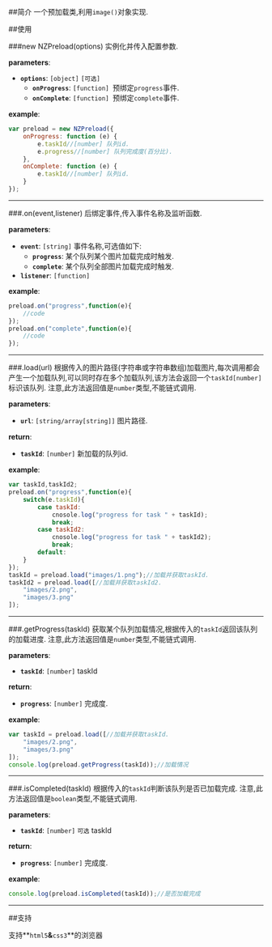 ##简介
一个预加载类,利用`image()`对象实现.

##使用

###new NZPreload(options)
实例化并传入配置参数.

**parameters**:
- **`options`**: `[object]` `[可选]`
  - **`onProgress`**: `[function] `预绑定`progress`事件.
  - **`onComplete`**: `[function] `预绑定`complete`事件.

**example**:
```javascript
var preload = new NZPreload({
    onProgress: function (e) {
        e.taskId//[number] 队列id.
        e.progress//[number] 队列完成度(百分比).
    },
    onComplete: function (e) {
        e.taskId//[number] 队列id.
    }
});
```
---
###.on(event,listener)
后绑定事件,传入事件名称及监听函数.

**parameters**:
- **`event`**: `[string]` 事件名称,可选值如下:
  - **`progress`**: 某个队列某个图片加载完成时触发.
  - **`complete`**: 某个队列全部图片加载完成时触发.
- **`listener`**: `[function]`

**example**:

```javascript
preload.on("progress",function(e){
    //code
});
preload.on("complete",function(e){
    //code
});
```
---

###.load(url)
根据传入的图片路径(字符串或字符串数组)加载图片,每次调用都会产生一个加载队列,可以同时存在多个加载队列,该方法会返回一个`taskId[number]`标识该队列.
注意,此方法返回值是`number`类型,不能链式调用.

**parameters**:
- **`url`**: `[string/array[string]]` 图片路径.

**return**:
- **`taskId`**: `[number]` 新加载的队列id.

**example**:
```javascript
var taskId,taskId2;
preload.on("progress",function(e){
    switch(e.taskId){
        case taskId:
            cnosole.log("progress for task " + taskId);
            break;
        case taskId2:
            cnosole.log("progress for task " + taskId2);
            break;
        default:
    }
});
taskId = preload.load("images/1.png");//加载并获取taskId.
taskId2 = preload.load([//加载并获取taskId2.
    "images/2.png",
    "images/3.png"
]);
```

---

###.getProgress(taskId)
获取某个队列加载情况,根据传入的`taskId`返回该队列的加载进度.
注意,此方法返回值是`number`类型,不能链式调用.

**parameters**:
- **`taskId`**: `[number]` taskId

**return**:
- **`progress`**: `[number]` 完成度.

**example**:
```javascript
var taskId = preload.load([//加载并获取taskId.
    "images/2.png",
    "images/3.png"
]);
console.log(preload.getProgress(taskId));//加载情况
```
---

###.isCompleted(taskId)
根据传入的`taskId`判断该队列是否已加载完成.
注意,此方法返回值是`boolean`类型,不能链式调用.

**parameters**:
- **`taskId`**: `[number]` `可选` taskId

**return**:
- **`progress`**: `[number]` 完成度.

**example**:
```javascript
console.log(preload.isCompleted(taskId));//是否加载完成
```
---


##支持

支持**`html5`**&**`css3`**的浏览器
